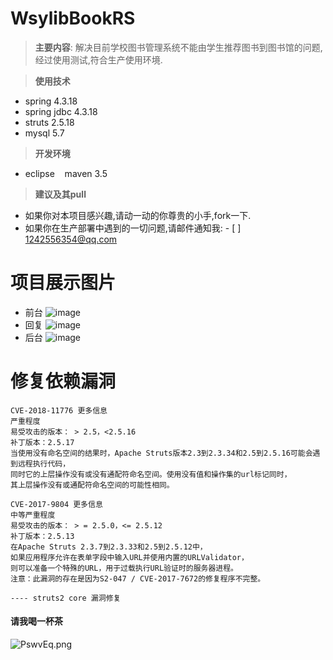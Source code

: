 # WsylibBookRS
> **主要内容**:
解决目前学校图书管理系统不能由学生推荐图书到图书馆的问题,经过使用测试,符合生产使用环境.

> **使用技术**
- spring 4.3.18
- spring jdbc 4.3.18
- struts 2.5.18
- mysql 5.7
> **开发环境**
- eclipse    maven 3.5
> **建议及其pull**
- 如果你对本项目感兴趣,请动一动的你尊贵的小手,fork一下.
- 如果你在生产部署中遇到的一切问题,请邮件通知我: - [  ] 1242556354@qq.com

# 项目展示图片
- 前台
![image](https://github.com/PEAKWEI/WsylibBookRS/blob/master/projectimage/main.png)
- 回复
![image](https://github.com/PEAKWEI/WsylibBookRS/blob/master/projectimage/replay.png)
- 后台
![image](https://github.com/PEAKWEI/WsylibBookRS/blob/master/projectimage/admin.png)

# 修复依赖漏洞

```
CVE-2018-11776 更多信息
严重程度
易受攻击的版本： > 2.5，<2.5.16
补丁版本：2.5.17
当使用没有命名空间的结果时，Apache Struts版本2.3到2.3.34和2.5到2.5.16可能会遇到远程执行代码，
同时它的上层操作没有或没有通配符命名空间。使用没有值和操作集的url标记同时，
其上层操作没有或通配符命名空间的可能性相同。

CVE-2017-9804 更多信息
中等严重程度
易受攻击的版本： > = 2.5.0，<= 2.5.12
补丁版本：2.5.13
在Apache Struts 2.3.7到2.3.33和2.5到2.5.12中，
如果应用程序允许在表单字段中输入URL并使用内置的URLValidator，
则可以准备一个特殊的URL，用于过载执行URL验证时的服务器进程。
注意：此漏洞的存在是因为S2-047 / CVE-2017-7672的修复程序不完整。

---- struts2 core 漏洞修复

```
#### 请我喝一杯茶
![PswvEq.png](https://s1.ax1x.com/2018/08/08/PswvEq.png)
